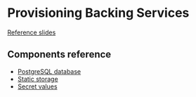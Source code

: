 # Provisioning Backing Services

[Reference slides](slides.podium)

## Components reference

* [PostgreSQL database](https://github.com/GoogleCloudPlatform/django-demo-app-unicodex/blob/master/docs/20-setup-sql.md)
* [Static storage](https://github.com/GoogleCloudPlatform/django-demo-app-unicodex/blob/master/docs/30-setup-bucket.md)
* [Secret values](https://github.com/GoogleCloudPlatform/django-demo-app-unicodex/blob/master/docs/40-setup-secrets.md)


